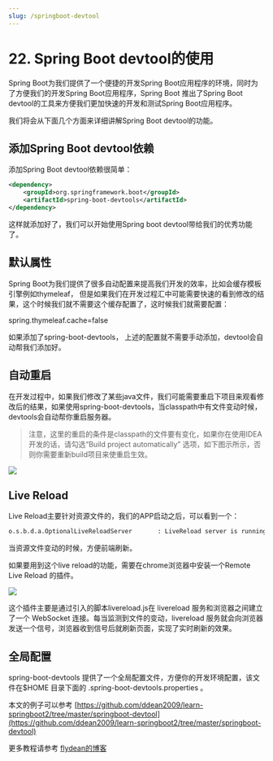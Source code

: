```yaml
---
slug: /springboot-devtool
---
```


# 22. Spring Boot devtool的使用

Spring Boot为我们提供了一个便捷的开发Spring Boot应用程序的环境，同时为了方便我们的开发Spring Boot应用程序，Spring Boot 推出了Spring Boot devtool的工具来方便我们更加快速的开发和测试Spring Boot应用程序。 

我们将会从下面几个方面来详细讲解Spring Boot devtool的功能。

## 添加Spring Boot devtool依赖

添加Spring Boot devtool依赖很简单：

~~~xml
<dependency>
    <groupId>org.springframework.boot</groupId>
    <artifactId>spring-boot-devtools</artifactId>
</dependency>
~~~

这样就添加好了，我们可以开始使用Spring boot devtool带给我们的优秀功能了。

## 默认属性

Spring Boot为我们提供了很多自动配置来提高我们开发的效率，比如会缓存模板引擎例如thymeleaf， 但是如果我们在开发过程汇中可能需要快速的看到修改的结果，这个时候我们就不需要这个缓存配置了，这时候我们就需要配置：

spring.thymeleaf.cache=false

如果添加了spring-boot-devtools， 上述的配置就不需要手动添加，devtool会自动帮我们添加好。

## 自动重启

在开发过程中，如果我们修改了某些java文件，我们可能需要重启下项目来观看修改后的结果，如果使用spring-boot-devtools，当classpath中有文件变动时候，devtools会自动帮你重启服务器。

> 注意，这里的重启的条件是classpath的文件要有变化，如果你在使用IDEA开发的话，请勾选“Build project automatically” 选项，如下图示所示，否则你需要重新build项目来使重启生效。

![](https://img-blog.csdnimg.cn/20200211102604236.png)

## Live Reload

Live Reload主要针对资源文件的，我们的APP启动之后，可以看到一个：

~~~txt
o.s.b.d.a.OptionalLiveReloadServer       : LiveReload server is running on port 35729
~~~

当资源文件变动的时候，方便前端刷新。

如果要用到这个live reload的功能，需要在chrome浏览器中安装一个Remote Live Reload 的插件。

![](https://img-blog.csdnimg.cn/20200211103238686.png)

这个插件主要是通过引入的脚本livereload.js在 livereload 服务和浏览器之间建立了一个 WebSocket 连接。每当监测到文件的变动，livereload 服务就会向浏览器发送一个信号，浏览器收到信号后就刷新页面，实现了实时刷新的效果。

## 全局配置

spring-boot-devtools 提供了一个全局配置文件，方便你的开发环境配置，该文件在$HOME 目录下面的 .spring-boot-devtools.properties 。 

本文的例子可以参考 [https://github.com/ddean2009/learn-springboot2/tree/master/springboot-devtool](https://github.com/ddean2009/learn-springboot2/tree/master/springboot-devtool)

更多教程请参考 [flydean的博客](www.flydean.com)
